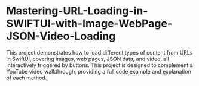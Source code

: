 # Mastering-URL-Loading-in-SWIFTUI-with-Image-WebPage-JSON-Video-Loading
This project demonstrates how to load different types of content from URLs in SwiftUI, covering images, web pages, JSON data, and video, all interactively triggered by buttons. This project is designed to complement a YouTube video walkthrough, providing a full code example and explanation of each method.
